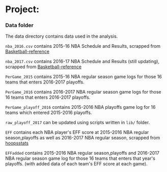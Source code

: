 # Project: 
### Data folder

The data directory contains data used in the analysis. 


`nba_2016.csv` contains 2015-16 NBA Schedule and Results, scrapped from [Basketball-reference](http://www.basketball-reference.com)

`nba_2017.csv` contains 2016-17 NBA Schedule and Results (still updating), scrapped from [Basketball-reference](http://www.basketball-reference.com)

`PerGame_2015` contains 2015-16 NBA regular season game logs for those 16 teams that enters 2016-2017 playoffs.

`PerGame_2016` contains 2016-2017 NBA regular season game logs for those 16 teams that enters 2016-2017 playoffs.

`PerGame_playoff_2016` contains 2015-2016 NBA playoffs game log for 16 teams which entered 2015-2016 playoffs.

`raw_playoff_2017` can be updated using scripts written in `lib/` folder.  

`EFF` contains each NBA player's EFF score at  2015-2016 NBA regular season,playoffs as well as 2016-2017 NBA regular season, scrapped from [hoopsstats](http://www.hoopsstats.com/basketball/fantasy/nba/playerstats/16/1/eff/7-1)  

`EFFadded` contains 2015-2016 NBA regular season,playoffs and 2016-2017 NBA regular season game log for those 16 teams that enters that year's playoffs. (with added data of each team's EFF score at each game).  



